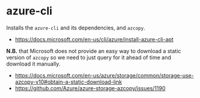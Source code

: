 # azure-cli

Installs the `azure-cli` and its dependencies, and `azcopy`.

* https://docs.microsoft.com/en-us/cli/azure/install-azure-cli-apt

**N.B.** that Microsoft does not provide an easy way to download a static
version of `azcopy` so we need to just query for it ahead of time and download
it manually.

* https://docs.microsoft.com/en-us/azure/storage/common/storage-use-azcopy-v10#obtain-a-static-download-link
* https://github.com/Azure/azure-storage-azcopy/issues/1190
